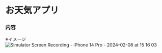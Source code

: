 # お天気アプリ

### 内容

※イメージ
![Simulator Screen Recording - iPhone 14 Pro - 2024-02-08 at 15 16 03](https://github.com/spark94vcoolk/ShcoolYumemi/assets/156158253/90629034-67cc-42bf-b593-04def1b86e27)
